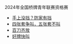 2024年全国桥牌青年联赛资格赛

- [手上没挡？防家有挡](competition/2024-10-05/44.md)
- [四张套争叫，五张套不叫](competition/2024-10-05/round3.md)
- [百刀齐放](competition/2024-10-05/round4.md)
- [好牌快叫](competition/2024-10-05/round7.md)